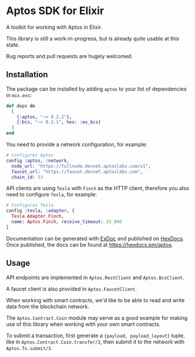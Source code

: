 # Aptos SDK for Elixir

A toolkit for working with Aptos in Elixir.

This library is still a work-in-progress, but is already quite usable at this state.

Bug reports and pull requests are hugely welcomed.

## Installation

The package can be installed by adding `aptos` to your list of dependencies in `mix.exs`:

```elixir
def deps do
  [
    {:aptos, "~> 0.2.2"},
    {:bcs, "~> 0.1.1", hex: :ex_bcs}
  ]
end
```

You need to provide a network configuration, for example:

```elixir
# Configures Aptos
config :aptos, :network,
  node_url: "https://fullnode.devnet.aptoslabs.com/v1",
  faucet_url: "https://faucet.devnet.aptoslabs.com",
  chain_id: 53
```

API clients are using `Tesla` with `Finch` as the HTTP client, therefore you also need to configure `Tesla`, for example:

```elixir
# Configures Tesla
config :tesla, :adapter, {
  Tesla.Adapter.Finch,
  name: Aptos.Finch, receive_timeout: 15_000
}
```

Documentation can be generated with [ExDoc](https://github.com/elixir-lang/ex_doc)
and published on [HexDocs](https://hexdocs.pm). Once published, the docs can
be found at <https://hexdocs.pm/aptos>.

## Usage

API endpoints are implemented in `Aptos.RestClient` and `Aptos.BcsClient`. 

A faucet client is also provided in `Aptos.FaucetClient`.

When working with smart contracts, we'd like to be able to read and write data from the blockchain network.

The `Aptos.Contract.Coin` module may serve as a good example for making use of this library when working with your own smart contracts.

To submit a transaction, first generate a `{payload, payload_layout}` tuple, like in `Aptos.Contract.Coin.transfer/3`, then submit it to the network with `Aptos.Tx.submit/3`.
